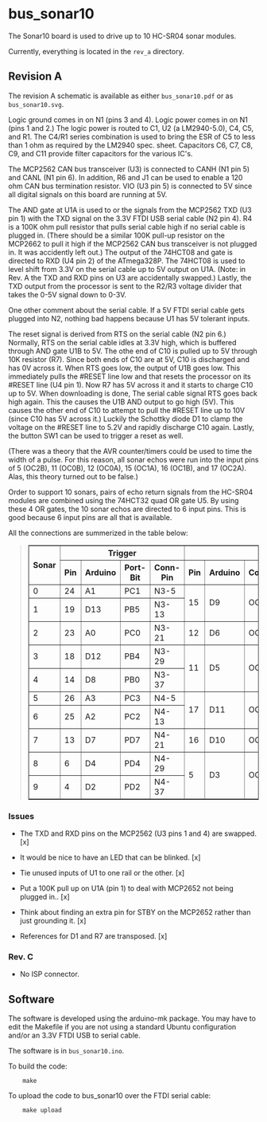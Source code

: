 # bus_sonar10

The Sonar10 board is used to drive up to 10 HC-SR04
sonar modules.

Currently, everything is located in the `rev_a` directory.

## Revision A

The revision A schematic is available as either
`bus_sonar10.pdf` or as `bus_sonar10.svg`.

Logic ground comes in on N1 (pins 3 and 4).  Logic
power comes in on N1 (pins 1 and 2.)  The logic power
is routed to C1, U2 (a LM2940-5.0), C4, C5, and R1.
The C4/R1 series combination is used to bring the
ESR of C5 to less than 1 ohm as required by the
LM2940 spec. sheet.  Capacitors C6, C7, C8, C9, and
C11 provide filter capacitors for the various IC's.

The MCP2562 CAN bus transceiver (U3) is connected to
CANH (N1 pin 5) and CANL (N1 pin 6).  In addition,
R6 and J1 can be used to enable a 120 ohm CAN bus
termination resistor.  VIO (U3 pin 5) is connected
to 5V since all digital signals on this board are
running at 5V.

The AND gate at U1A is used to or the signals from
the MCP2562 TXD (U3 pin 1) with the TXD signal on
the 3.3V FTDI USB serial cable (N2 pin 4).  R4 is
a 100K ohm pull resistor that pulls serial cable
high if no serial cable is plugged in.  (There should
be a similar 100K pull-up resistor on the MCP2662
to pull it high if the MCP2562 CAN bus transceiver
is not plugged in.  It was accidently left out.)
The output of the 74HCT08 and gate is directed to
RXD (U4 pin 2) of the ATmega328P.  The 74HCT08 is
used to level shift from 3.3V on the serial cable
up to 5V output on U1A.  (Note: in Rev. A the TXD
and RXD pins on U3 are accidentally swapped.)  Lastly,
the TXD output from the processor is sent to the R2/R3
voltage divider that takes the 0-5V signal down to 0-3V.

One other comment about the serial cable.  If a 5V FTDI
serial cable gets plugged into N2, nothing bad happens
because U1 has 5V tolerant inputs.

The reset signal is derived from RTS on the serial cable
(N2 pin 6.)  Normally, RTS on the serial cable idles
at 3.3V high, which is buffered through AND gate U1B
to 5V.  The othe end of C10 is pulled up to 5V through
10K resistor (R7).  Since both ends of C10 are at 5V,
C10 is discharged and has 0V across it.  When RTS goes
low, the output of U1B goes low.  This immediately pulls
the #RESET line low and that resets the processor on
its #RESET line (U4 pin 1).  Now R7 has 5V across it
and it starts to charge C10 up to 5V.  When downloading
is done, The serial cable signal RTS goes back high again.
This the causes the U1B AND output to go high (5V).
This causes the other end of C10 to attempt to pull
the #RESET line up to 10V (since C10 has 5V across it.)
Luckily the Schottky diode D1 to clamp the voltage
on the #RESET line to 5.2V and rapidly discharge C10
again.  Lastly, the button SW1 can be used to trigger
a reset as well.

(There was a theory that the AVR counter/timers could
be used to time the width of a pulse.  For this reason,
all sonar echos were run into the input pins of
5 (OC2B), 11 (OC0B), 12 (OC0A), 15 (OC1A), 16 (OC1B),
and 17 (OC2A).  Alas, this theory turned out to be
false.)

Order to support 10 sonars, pairs of echo return signals
from the HC-SR04 modules are combined using the 74HCT32
quad OR gate U5.  By using these 4 OR gates, the 10
sonar echos are directed to 6 input pins.  This is good
because 6 input pins are all that is available.

All the connections are summerized in the table below:
<BlockQuote>
  <Table Border="1">
    <TR>
      <TH RowSpan="2">Sonar</TH>
      <TH ColSpan="4">Trigger</TH>
      <TH ColSpan="7">Echo</TH>
    </TR><TR>
      <TH>Pin</TH>
      <TH>Arduino</TH>
      <TH>Port-Bit </TH>
      <TH>Conn-Pin</TH>
      <TH>Pin</TH>
      <TH>Arduino</TH>
      <TH>Counter</TH>
      <TH>Port-Bit</TH>
      <TH>PCINT</TH>
      <TH>Conn-Pin</TH>
    </TR><TR>
      <TD>0</TD>
      <TD>24</TD>
      <TD>A1</TD>
      <TD>PC1</TD>
      <TD>N3-5</TD>
      <TD RowSpan="2">15</TD>
      <TD RowSpan="2">D9</TD>
      <TD RowSpan="2">OC1A</TD>
      <TD RowSpan="2">PB1</TD>
      <TD RowSpan="2">PCINT1</TD>
      <TD>N3-3</TD>
    </TR><TR>
      <TD>1</TD>
      <TD>19</TD>
      <TD>D13</TD>
      <TD>PB5</TD>
      <TD>N3-13</TD>
      <TD>N3-11</TD>
    </TR><TR>
      <TD>2</TD>
      <TD>23</TD>
      <TD>A0</TD>
      <TD>PC0</TD>
      <TD>N3-21</TD>
      <TD>12</TD>
      <TD>D6</TD>
      <TD>OC0A</TD>
      <TD>PD6</TD>
      <TD>PCINT22</TD>
      <TD>N3-19</TD>
    </TR><TR>
      <TD>3</TD>
      <TD>18</TD>
      <TD>D12</TD>
      <TD>PB4</TD>
      <TD>N3-29</TD>
      <TD RowSpan="2">11</TD>
      <TD RowSpan="2">D5</TD>
      <TD RowSpan="2">OC0B</TD>
      <TD RowSpan="2">PD5</TD>
      <TD RowSpan="2">PCINT21</TD>
      <TD>N3-27</TD>
    </TR><TR>
      <TD>4</TD>
      <TD>14</TD>
      <TD>D8</TD>
      <TD>PB0</TD>
      <TD>N3-37</TD>
      <TD>N3-35</TD>
    </TR><TR>
      <TD>5</TD>
      <TD>26</TD>
      <TD>A3</TD>
      <TD>PC3</TD>
      <TD>N4-5</TD>
      <TD RowSpan="2">17</TD>
      <TD RowSpan="2">D11</TD>
      <TD RowSpan="2">OC2A</TD>
      <TD RowSpan="2">PB3</TD>
      <TD RowSpan="2">PCINT3</TD>
      <TD>N4-3</TD>
    </TR><TR>
      <TD>6</TD>
      <TD>25</TD>
      <TD>A2</TD>
      <TD>PC2</TD>
      <TD>N4-13</TD>
      <TD>N4-11</TD>
    </TR><TR>
      <TD>7</TD>
      <TD>13</TD>
      <TD>D7</TD>
      <TD>PD7</TD>
      <TD>N4-21</TD>
      <TD>16</TD>
      <TD>D10</TD>
      <TD>OC1B</TD>
      <TD>PB2</TD>
      <TD>PCINT2</TD>
      <TD>N4-19</TD>
    </TR><TR>
      <TD>8</TD>
      <TD>6</TD>
      <TD>D4</TD>
      <TD>PD4</TD>
      <TD>N4-29</TD>
      <TD RowSpan="2">5</TD>
      <TD RowSpan="2">D3</TD>
      <TD RowSpan="2">OC2B</TD>
      <TD RowSpan="2">PD3</TD>
      <TD RowSpan="2">PCINT19</TD>
      <TD>N4-27</TD>
    </TR><TR>
      <TD>9</TD>
      <TD>4</TD>
      <TD>D2</TD>
      <TD>PD2</TD>
      <TD>N4-37</TD>
      <TD>N4-35</TD>
    </TR>
  </Table>
</BlockQuote>

### Issues

* The TXD and RXD pins on the MCP2562 (U3 pins 1 and 4) are
  swapped. [x]

* It would be nice to have an LED that can be blinked. [x]

* Tie unused inputs of U1 to one rail or the other. [x]

* Put a 100K pull up on U1A (pin 1) to deal with MCP2652 not
  being plugged in.. [x]

* Think about finding an extra pin for STBY on the MCP2652
  rather than just grounding it. [x]

* References for D1 and R7 are transposed. [x]

### Rev. C

- No ISP connector.

## Software

The software is developed using the arduino-mk package.
You may have to edit the Makefile if you are not using
a standard Ubuntu configuration and/or an 3.3V FTDI USB
to serial cable.

The software is in `bus_sonar10.ino`.

To build the code:

        make

To upload the code to bus_sonar10 over the FTDI serial cable:

        make upload

